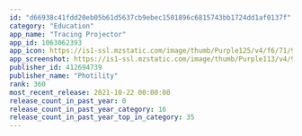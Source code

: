 ```yaml
---
id: "d66938c41fdd20eb05b61d5637cb9ebec1501896c6815743bb1724dd1af0137f"
category: "Education"
app_name: "Tracing Projector"
app_id: 1063062393
app_icon: https://is1-ssl.mzstatic.com/image/thumb/Purple125/v4/f6/71/9a/f6719aa1-d70e-5bee-823c-db0e5fcdf10e/AppIcon-0-0-1x_U007emarketing-0-0-0-8-0-0-85-220.png/1024x1024bb.png
app_screenshot: https://is1-ssl.mzstatic.com/image/thumb/Purple113/v4/95/c4/dd/95c4dd9b-9499-a7d2-1ca7-77dc533a9118/pr_source.jpg/1242x2688bb.png
publisher_id: 412694739
publisher_name: "Photility"
rank: 360
most_recent_release: 2021-10-22 00:00:00
release_count_in_past_year: 0
release_count_in_past_year_category: 16
release_count_in_past_year_top_in_category: 35
---
```

